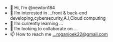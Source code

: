 - 👋 Hi, I’m @newton184
- 👀 I’m interested in ...front & back-end developing,cybersecurity,A.I,Cloud computing
- 🌱 I’m currently learning ...
- 💞️ I’m looking to collaborate on ...
- 📫 How to reach me ...roganjoek22@gmail.com

<!---
newton184/newton184 is a ✨ special ✨ repository because its `README.md` (this file) appears on your GitHub profile.
You can click the Preview link to take a look at your changes.
--->
